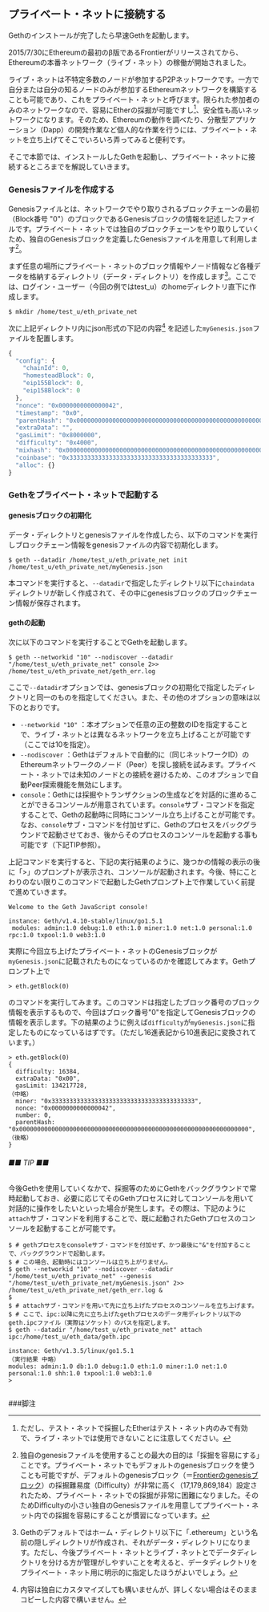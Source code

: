 ## プライベート・ネットに接続する

Gethのインストールが完了したら早速Gethを起動します。

2015/7/30にEthereumの最初のβ版であるFrontierがリリースされてから、Ethereumの本番ネットワーク（ライブ・ネット）の稼働が開始されました。

ライブ・ネットは不特定多数のノードが参加するP2Pネットワークです。一方で自分または自分の知るノードのみが参加するEthereumネットワークを構築することも可能であり、これをプライベート・ネットと呼びます。限られた参加者のみのネットワークなので、容易にEtherの採掘が可能ですし[^1]、安全性も高いネットワークになります。そのため、Ethereumの動作を調べたり、分散型アプリケーション（Dapp）の開発作業など個人的な作業を行うには、プライベート・ネットを立ち上げてそこでいろいろ弄ってみると便利です。

そこで本節では、インストールしたGethを起動し、プライベート・ネットに接続するところまでを解説していきます。

### Genesisファイルを作成する

Genesisファイルとは、ネットワークでやり取りされるブロックチェーンの最初（Block番号 "0"）のブロックであるGenesisブロックの情報を記述したファイルです。プライベート・ネットでは独自のブロックチェーンをやり取りしていくため、独自のGenesisブロックを定義したGenesisファイルを用意して利用します[^2]。

まず任意の場所にプライベート・ネットのブロック情報やノード情報など各種データを格納するディレクトリ（データ・ディレクトリ）を作成します[^3]。ここでは、ログイン・ユーザー（今回の例ではtest_u）のhomeディレクトリ直下に作成します。

``` plain
$ mkdir /home/test_u/eth_private_net
```

次に上記ディレクトリ内にjson形式の下記の内容[^4] を記述した`myGenesis.json`ファイルを配置します。

```javascript
{
  "config": {
    "chainId": 0,
    "homesteadBlock": 0,
    "eip155Block": 0,
    "eip158Block": 0
  },
  "nonce": "0x0000000000000042",
  "timestamp": "0x0",
  "parentHash": "0x0000000000000000000000000000000000000000000000000000000000000000",
  "extraData": "",
  "gasLimit": "0x8000000",
  "difficulty": "0x4000",
  "mixhash": "0x0000000000000000000000000000000000000000000000000000000000000000",
  "coinbase": "0x3333333333333333333333333333333333333333",
  "alloc": {}
}
```

### Gethをプライベート・ネットで起動する

#### genesisブロックの初期化
データ・ディレクトリとgenesisファイルを作成したら、以下のコマンドを実行しブロックチェーン情報をgenesisファイルの内容で初期化します。
```plain
$ geth --datadir /home/test_u/eth_private_net init /home/test_u/eth_private_net/myGenesis.json
```
本コマンドを実行すると、`--datadir`で指定したディレクトリ以下に`chaindata`ディレクトリが新しく作成されて、その中にgenesisブロックのブロックチェーン情報が保存されます。

#### gethの起動
次に以下のコマンドを実行することでGethを起動します。
```plain
$ geth --networkid "10" --nodiscover --datadir "/home/test_u/eth_private_net" console 2>> /home/test_u/eth_private_net/geth_err.log
```
ここで`--datadir`オプションでは、genesisブロックの初期化で指定したディレクトリと同一のものを指定してください。また、その他のオプションの意味は以下のとおりです。

* `--networkid "10"` ：本オプションで任意の正の整数のIDを指定することで、ライブ・ネットとは異なるネットワークを立ち上げることが可能です（ここでは10を指定）。
* `--nodiscover` ：Gethはデフォルトで自動的に（同じネットワークID）のEthereumネットワークのノード（Peer）を探し接続を試みます。プライベート・ネットでは未知のノードとの接続を避けるため、このオプションで自動Peer探索機能を無効にします。
* `console`：Gethには採掘やトランザクションの生成などを対話的に進めることができるコンソールが用意されています。`console`サブ・コマンドを指定することで、Gethの起動時に同時にコンソール立ち上げることが可能です。なお、`console`サブ・コマンドを付加せずに、Gethのプロセスをバックグラウンドで起動させておき、後からそのプロセスのコンソールを起動する事も可能です（下記TIP参照）。

上記コマンドを実行すると、下記の実行結果のように、幾つかの情報の表示の後に「>」のプロンプトが表示され、コンソールが起動されます。今後、特にことわりのない限りこのコマンドで起動したGethプロンプト上で作業していく前提で進めていきます。

```
Welcome to the Geth JavaScript console!

instance: Geth/v1.4.10-stable/linux/go1.5.1
 modules: admin:1.0 debug:1.0 eth:1.0 miner:1.0 net:1.0 personal:1.0 rpc:1.0 txpool:1.0 web3:1.0
```

実際に今回立ち上げたプライベート・ネットのGenesisブロックが`myGenesis.json`に記載されたものになっているのかを確認してみます。Gethプロンプト上で
```
> eth.getBlock(0)
```
のコマンドを実行してみます。このコマンドは指定したブロック番号のブロック情報を表示するもので、今回はブロック番号"0"を指定してGenesisブロックの情報を表示します。下の結果のように例えば`difficulty`が`myGenesis.json`に指定したものになっているはずです。（ただし16進表記から10進表記に変換されています。）
```
> eth.getBlock(0)
{
  difficulty: 16384,
  extraData: "0x00",
  gasLimit: 134217728,
（中略）
  miner: "0x3333333333333333333333333333333333333333",
  nonce: "0x0000000000000042",
  number: 0,
  parentHash: "0x0000000000000000000000000000000000000000000000000000000000000000",
（後略）
}
```

###### ■■ TIP ■■
今後Gethを使用していくなかで、採掘等のためにGethをバックグラウンドで常時起動しておき、必要に応じてそのGethプロセスに対してコンソールを用いて対話的に操作をしたいといった場合が発生します。その際は、下記のように`attach`サブ・コマンドを利用することで、既に起動されたGethプロセスのコンソールを起動することが可能です。

```
$ # gethプロセスをconsoleサブ・コマンドを付加せず、かつ最後に"&"を付加することで、バックグラウンドで起動します。
$ # この場合、起動時にはコンソールは立ち上がりません。
$ geth --networkid "10" --nodiscover --datadir "/home/test_u/eth_private_net" --genesis "/home/test_u/eth_private_net/myGenesis.json" 2>> /home/test_u/eth_private_net/geth_err.log &
$
$ # attachサブ・コマンドを用いて先に立ち上げたプロセスのコンソールを立ち上げます。
$ # ここで、ipc:以降に先に立ち上げたgethプロセスのデータ用ディレクトリ以下のgeth.ipcファイル（実際はソケット）のパスを指定します。
$ geth --datadir "/home/test_u/eth_private_net" attach ipc:/home/test_u/eth_data/geth.ipc

instance: Geth/v1.3.5/linux/go1.5.1
（実行結果 中略）
modules: admin:1.0 db:1.0 debug:1.0 eth:1.0 miner:1.0 net:1.0 personal:1.0 shh:1.0 txpool:1.0 web3:1.0
> 


```

###脚注
[^1]: ただし、テスト・ネットで採掘したEtherはテスト・ネット内のみで有効で、ライブ・ネットでは使用できないことに注意してください。

[^2]: 独自のgenesisファイルを使用することの最大の目的は「採掘を容易にする」ことです。プライベート・ネットでもデフォルトのgenesisブロックを使うことも可能ですが、デフォルトのgenesisブロック（＝[Frontierのgenesisブロック](http://etherscan.io/block/0)）の採掘難易度（Difficulty）が非常に高く（17,179,869,184）設定されたため、プライベート・ネットでの採掘が非常に困難になりました。そのためDifficultyの小さい独自のGenesisファイルを用意してプライベート・ネット内での採掘を容易にすることが慣習になっています。

[^3]: Gethのデフォルトではホーム・ディレクトリ以下に「.ethereum」という名前の隠しディレクトリが作成され、それがデータ・ディレクトリになります。ただし、今後プライベート・ネットとライブ・ネットとでデータディレクトリを分ける方が管理がしやすいことを考えると、データディレクトリをプライベート・ネット用に明示的に指定したほうがよいでしょう。

[^4]:内容は独自にカスタマイズしても構いませんが、詳しくない場合はそのままコピーした内容で構いません。

